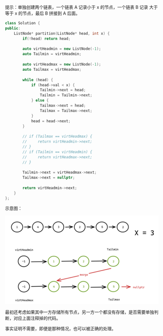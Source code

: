 提示：单独创建两个链表，一个链表 A 记录小于 x 的节点，一个链表 B 记录 大于等于 x 的节点，最后 B 拼接到 A 后面。

```c++
class Solution {
public:
    ListNode* partition(ListNode* head, int x) {
        if(!head) return head;

        auto virtHeadmin = new ListNode(-1);
        auto Tailmin = virtHeadmin;

        auto virtHeadmax = new ListNode(-1);
        auto Tailmax = virtHeadmax;

        while (head) {
            if (head->val < x) {
                Tailmin->next = head;
                Tailmin = Tailmin->next;
            } else {
                Tailmax->next = head;
                Tailmax = Tailmax->next;
            }
            head = head->next;
        }

        // if (Tailmax == virtHeadmax) {
        //     return virtHeadmin->next;
        // }
        // if (Tailmin == virtHeadmin) {
        //     return virtHeadmax->next;
        // }

        Tailmin->next = virtHeadmax->next;
        Tailmax->next = nullptr;

        return virtHeadmin->next;
    }
};
```

示意图：

![image-20250514150338603](images/image-20250514150338603.png)

最初还考虑如果其中一方存储所有节点，另一方一个都没有存储，是否需要单独判断，对应上面注释掉的代码。

事实证明不需要，即便是那种情况，也可以被正确的处理。